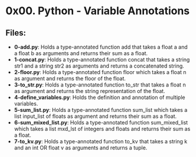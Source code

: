 # 0x00. Python - Variable Annotations
## Files:
- **0-add.py**: Holds a type-annotated function add that takes a float a and a float b as arguments and returns their sum as a float.
- **1-concat.py**: Holds a type-annotated function concat that takes a string str1 and a string str2 as arguments and returns a concatenated string.
- **2-floor.py**: Holds a type-annotated function floor which takes a float n as argument and returns the floor of the float.
- **3-to_str.py**: Holds  a type-annotated function to_str that takes a float n as argument and returns the string representation of the float.
- **4-define_variables.py**: Holds the definition and annotation of multiple variables.
- **5-sum_list.py**: Holds a type-annotated function sum_list which takes a list input_list of floats as argument and returns their sum as a float.
- **6-sum_mixed_list.py**: Holds a type-annotated function sum_mixed_list which takes a list mxd_lst of integers and floats and returns their sum as a float.
- **7-to_kv.py**: Holds a type-annotated function to_kv that takes a string k and an int OR float v as arguments and returns a tuple.
